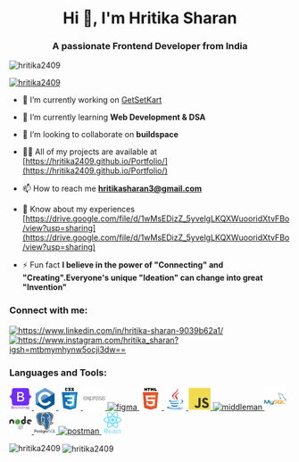 <h1 align="center">Hi 👋, I'm Hritika Sharan</h1>
<h3 align="center">A passionate Frontend Developer from India</h3>

<p align="left"> <img src="https://komarev.com/ghpvc/?username=hritika2409&label=Profile%20views&color=0e75b6&style=flat" alt="hritika2409" /> </p>

<p align="left"> <a href="https://github.com/ryo-ma/github-profile-trophy"><img src="https://github-profile-trophy.vercel.app/?username=hritika2409" alt="hritika2409" /></a> </p>

- 🔭 I’m currently working on [GetSetKart](https://hritika2409.github.io/GetSetKart/)

- 🌱 I’m currently learning **Web Development & DSA**

- 👯 I’m looking to collaborate on **buildspace**

- 👨‍💻 All of my projects are available at [https://hritika2409.github.io/Portfolio/](https://hritika2409.github.io/Portfolio/)

- 📫 How to reach me **hritikasharan3@gmail.com**

- 📄 Know about my experiences [https://drive.google.com/file/d/1wMsEDizZ_5yvelgLKQXWuooridXtvFBo/view?usp=sharing](https://drive.google.com/file/d/1wMsEDizZ_5yvelgLKQXWuooridXtvFBo/view?usp=sharing)

- ⚡ Fun fact **I believe in the power of "Connecting" and "Creating".Everyone's unique "Ideation" can change into great "Invention"**

<h3 align="left">Connect with me:</h3>
<p align="left">
<a href="https://linkedin.com/in/https://www.linkedin.com/in/hritika-sharan-9039b62a1/" target="blank"><img align="center" src="https://raw.githubusercontent.com/rahuldkjain/github-profile-readme-generator/master/src/images/icons/Social/linked-in-alt.svg" alt="https://www.linkedin.com/in/hritika-sharan-9039b62a1/" height="30" width="40" /></a>
<a href="https://instagram.com/https://www.instagram.com/hritika_sharan?igsh=mtbmymhynw5ocji3dw==" target="blank"><img align="center" src="https://raw.githubusercontent.com/rahuldkjain/github-profile-readme-generator/master/src/images/icons/Social/instagram.svg" alt="https://www.instagram.com/hritika_sharan?igsh=mtbmymhynw5ocji3dw==" height="30" width="40" /></a>
</p>

<h3 align="left">Languages and Tools:</h3>
<p align="left"> <a href="https://getbootstrap.com" target="_blank" rel="noreferrer"> <img src="https://raw.githubusercontent.com/devicons/devicon/master/icons/bootstrap/bootstrap-plain-wordmark.svg" alt="bootstrap" width="40" height="40"/> </a> <a href="https://www.cprogramming.com/" target="_blank" rel="noreferrer"> <img src="https://raw.githubusercontent.com/devicons/devicon/master/icons/c/c-original.svg" alt="c" width="40" height="40"/> </a> <a href="https://www.w3schools.com/css/" target="_blank" rel="noreferrer"> <img src="https://raw.githubusercontent.com/devicons/devicon/master/icons/css3/css3-original-wordmark.svg" alt="css3" width="40" height="40"/> </a> <a href="https://expressjs.com" target="_blank" rel="noreferrer"> <img src="https://raw.githubusercontent.com/devicons/devicon/master/icons/express/express-original-wordmark.svg" alt="express" width="40" height="40"/> </a> <a href="https://www.figma.com/" target="_blank" rel="noreferrer"> <img src="https://www.vectorlogo.zone/logos/figma/figma-icon.svg" alt="figma" width="40" height="40"/> </a> <a href="https://www.w3.org/html/" target="_blank" rel="noreferrer"> <img src="https://raw.githubusercontent.com/devicons/devicon/master/icons/html5/html5-original-wordmark.svg" alt="html5" width="40" height="40"/> </a> <a href="https://www.java.com" target="_blank" rel="noreferrer"> <img src="https://raw.githubusercontent.com/devicons/devicon/master/icons/java/java-original.svg" alt="java" width="40" height="40"/> </a> <a href="https://developer.mozilla.org/en-US/docs/Web/JavaScript" target="_blank" rel="noreferrer"> <img src="https://raw.githubusercontent.com/devicons/devicon/master/icons/javascript/javascript-original.svg" alt="javascript" width="40" height="40"/> </a> <a href="https://middlemanapp.com/" target="_blank" rel="noreferrer"> <img src="https://raw.githubusercontent.com/leungwensen/svg-icon/b84b3f3a3da329b7c1d02346865f8e98beb05413/dist/svg/logos/middleman.svg" alt="middleman" width="40" height="40"/> </a> <a href="https://www.mysql.com/" target="_blank" rel="noreferrer"> <img src="https://raw.githubusercontent.com/devicons/devicon/master/icons/mysql/mysql-original-wordmark.svg" alt="mysql" width="40" height="40"/> </a> <a href="https://nodejs.org" target="_blank" rel="noreferrer"> <img src="https://raw.githubusercontent.com/devicons/devicon/master/icons/nodejs/nodejs-original-wordmark.svg" alt="nodejs" width="40" height="40"/> </a> <a href="https://www.postgresql.org" target="_blank" rel="noreferrer"> <img src="https://raw.githubusercontent.com/devicons/devicon/master/icons/postgresql/postgresql-original-wordmark.svg" alt="postgresql" width="40" height="40"/> </a> <a href="https://postman.com" target="_blank" rel="noreferrer"> <img src="https://www.vectorlogo.zone/logos/getpostman/getpostman-icon.svg" alt="postman" width="40" height="40"/> </a> <a href="https://reactjs.org/" target="_blank" rel="noreferrer"> <img src="https://raw.githubusercontent.com/devicons/devicon/master/icons/react/react-original-wordmark.svg" alt="react" width="40" height="40"/> </a> </p>

<p><img align="left" src="https://github-readme-stats.vercel.app/api/top-langs?username=hritika2409&show_icons=true&locale=en&layout=compact" alt="hritika2409" /></p>

<p>&nbsp;<img align="center" src="https://github-readme-stats.vercel.app/api?username=hritika2409&show_icons=true&locale=en" alt="hritika2409" /></p>
